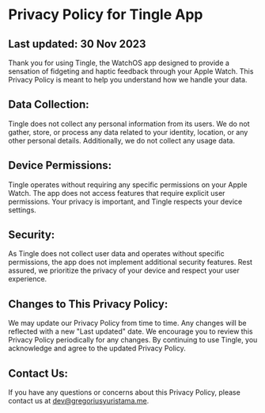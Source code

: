 # Privacy Policy for Tingle App

## Last updated: 30 Nov 2023
Thank you for using Tingle, the WatchOS app designed to provide a sensation of fidgeting and haptic feedback through your Apple Watch. This Privacy Policy is meant to help you understand how we handle your data.
## Data Collection:
Tingle does not collect any personal information from its users. We do not gather, store, or process any data related to your identity, location, or any other personal details. Additionally, we do not collect any usage data.
## Device Permissions:
Tingle operates without requiring any specific permissions on your Apple Watch. The app does not access features that require explicit user permissions. Your privacy is important, and Tingle respects your device settings.
## Security:
As Tingle does not collect user data and operates without specific permissions, the app does not implement additional security features. Rest assured, we prioritize the privacy of your device and respect your user experience.
## Changes to This Privacy Policy:
We may update our Privacy Policy from time to time. Any changes will be reflected with a new "Last updated" date. We encourage you to review this Privacy Policy periodically for any changes. By continuing to use Tingle, you acknowledge and agree to the updated Privacy Policy.
## Contact Us:
If you have any questions or concerns about this Privacy Policy, please contact us at dev@gregoriusyuristama.me.
